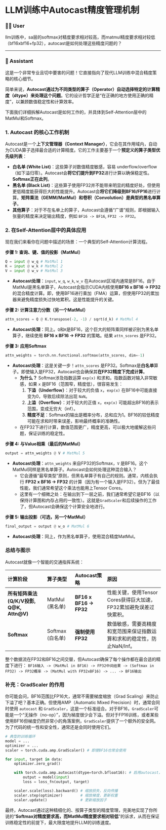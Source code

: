 # LLM训练中Autocast精度管理机制

### 🧑‍💻 User

llm训练中，sa层的softmax对精度要求相对较高，而matmul精度要求相对较低（bf16xbf16+fp32），autocast是如何处理这些精度问题的？

---

### 🤖 Assistant

这是一个非常专业且切中要害的问题！它直接指向了现代LLM训练中混合精度策略的核心细节。

简单来说，**Autocast通过为不同类型的算子（Operator）自动选择特定的计算精度（dtype）来处理这个问题**。它的设计哲学正是“在正确的地方使用正确的精度”，以兼顾数值稳定性和计算效率。

下面我们详细拆解Autocast是如何工作的，并具体到Self-Attention层中的MatMul和Softmax。

### 1. Autocast 的核心工作机制

Autocast是一个**上下文管理器（Context Manager）**，它会在其作用域内，自动为CUDA算子选择最合适的计算精度。它的工作主要基于一个**预定义的算子类型优先级列表**：

*   **白名单 (White List)**：这些算子对数值精度敏感，容易 underflow/overflow（如下溢归零）。Autocast会**将它们提升到FP32**进行计算以确保稳定性。**Softmax正在此列**。
*   **黑名单 (Black List)**：这些算子使用FP32并不能带来明显的精度好处，但使用更低精度能获得巨大的性能提升。Autocast会**将它们降级到BF16/FP16**进行计算。**矩阵乘法（GEMM/MatMul）和卷积（Convolution）是典型的黑名单算子**。
*   **其他算子**：对于不在名单上的算子，Autocast会遵循“广谱”规则，即根据输入张量的精度来决定输出精度，例如 `BF16 -> BF16`, `FP32 -> FP32`。

### 2. 在Self-Attention层中的具体应用

现在我们来看你在问题中描述的场景：一个典型的Self-Attention计算流程。

**步骤 1: 查询、键、值的投影（MatMul）**
```python
Q = input @ w_q # MatMul 1
K = input @ w_k # MatMul 2
V = input @ w_v # MatMul 3
```
*   **Autocast处理**：`input`, `w_q`, `w_k`, `w_v` 在Autocast区域内通常是BF16。由于MatMul是黑名单算子，Autocast会指示CUDA内核使用**BF16 x BF16 -> FP32**的混合精度计算。即，使用BF16进行乘加（FMA）运算，但使用FP32的累加器来避免精度损失过快地累积。这是性能提升的关键。

**步骤 2: 计算注意力分数（另一个MatMul）**
```python
attn_scores = Q @ K.transpose(-2, -1) / sqrt(d_k) # MatMul 4
```
*   **Autocast处理**：同上。`Q`和`K`是BF16，这个巨大的矩阵乘同样被识别为黑名单算子，继续使用 **BF16 x BF16 -> FP32** 的策略。结果 `attn_scores` 是FP32。

**步骤 3: 应用Softmax**
```python
attn_weights = torch.nn.functional.softmax(attn_scores, dim=-1)
```
*   **Autocast处理**：这是关键一步！`attn_scores` 是FP32。Softmax是**白名单**算子。即使输入是FP32，Autocast也会确保其**在FP32精度下完成计算**。
    *   **为什么？** Softmax涉及指数运算 `exp(x)` 和求和。指数函数对输入非常敏感，如果 `x` 是BF16（范围窄，精度低），很容易发生：
        1.  **下溢（Underflow）**：对于较大的负值 `x`，`exp(x)` 在BF16中可能直接变为0，导致后续除法出现 `NaN`。
        2.  **上溢（Overflow）**：对于较大的正值 `x`，`exp(x)` 可能超出BF16的表示范围，变成无穷大（inf）。
        3.  **精度不足**：Softmax的输出是概率分布，总和应为1。BF16的较低精度可能在求和时带来误差，影响最终概率的准确性。
    *   在FP32下进行计算，数值范围更广，精度更高，可以极大地缓解这些问题，保证训练的稳定性。

**步骤 4: 与Value相乘（最后的MatMul）**
```python
output = attn_weights @ V # MatMul 5
```
*   **Autocast处理**：`attn_weights` 来自FP32的Softmax，`V` 是BF16。这个MatMul同样是黑名单算子。Autocast会如何处理这种混合输入？
    *   它会遵循“最窄类型”原则，但黑名单算子有自己的规则。通常，内核会执行 **FP32 x BF16 -> FP32** 的计算（因为有一个输入是FP32）。但为了最佳性能，我们通常希望这个乘法也能用上Tensor Cores。
    *   这里有一个细微之处：在输出到下一层之前，我们通常希望它是BF16（以保持计算图和内存占用的一致性）。这就是`GradScaler`和后续操作的工作了，但Autocast会确保这个计算安全地进行。

**步骤 5: 输出投影（可选，另一个MatMul）**
```python
final_output = output @ w_o # MatMul 6
```
*   **Autocast处理**：同上，作为黑名单算子，使用混合精度MatMul。

### 总结与图示

Autocast就像一个智能的交通指挥系统：

| 计算阶段 | 算子类型 | Autocast策略 | 原因 |
| :--- | :--- | :--- | :--- |
| **所有矩阵乘法 (Q/K/V投影, Q@K, Attn@V)** | MatMul (黑名单) | **BF16 x BF16 -> FP32** | 性能关键，使用Tensor Cores获得巨大加速，FP32累加避免误差过快累积。 |
| **Softmax** | Softmax (白名单) | **强制使用FP32** | 数值敏感，需要高精度和宽范围来保证指数运算和求和的稳定性，防止NaN/Inf。 |

整个数据流在FP32和BF16之间交替，但Autocast确保了每个操作都在最合适的精度下进行：
`BF16输入 -> (MatMul in BF16) -> FP32中间结果 -> (Softmax in FP32) -> FP32概率 -> (MatMul with FP32xBF16) -> ... -> BF16输出`

### 补充：GradScaler 的作用

你可能会问，BF16范围比FP16大，通常不需要梯度缩放（Grad Scaling）来防止下溢了吧？基本正确。但使用AMP（Automatic Mixed Precision）时，通常会同时使用 `autocast` 和 `GradScaler`，这是一个标准组合。对于BF16，`GradScaler`可能是一个“无操作（no-op）”，因为梯度很少会下溢。但对于FP16训练，或者某些使用BF16但梯度仍然非常小的角落案例，`GradScaler`提供了一个额外的安全网。为了代码的统一性和安全性，通常还是会同时使用它们。

```python
# 典型的训练循环
model = ...
optimizer = ...
scaler = torch.cuda.amp.GradScaler() # 即使BF16也常会使用

for input, target in data:
    optimizer.zero_grad()

    with torch.cuda.amp.autocast(dtype=torch.bfloat16): # 启用autocast，指定BF16
        output = model(input)
        loss = loss_fn(output, target)

    scaler.scale(loss).backward() # 缩放损失，反向传播
    scaler.step(optimizer)        # 缩放梯度，更新权重
    scaler.update()               # 更新缩放因子
```

最终，Autocast通过这种精细化的、按算子类型的精度管理，完美地实现了你所说的“**Softmax对精度要求高，而MatMul精度要求相对较低**”的诉求，从而在保证训练稳定性的前提下，最大限度地提升LLM的训练速度。